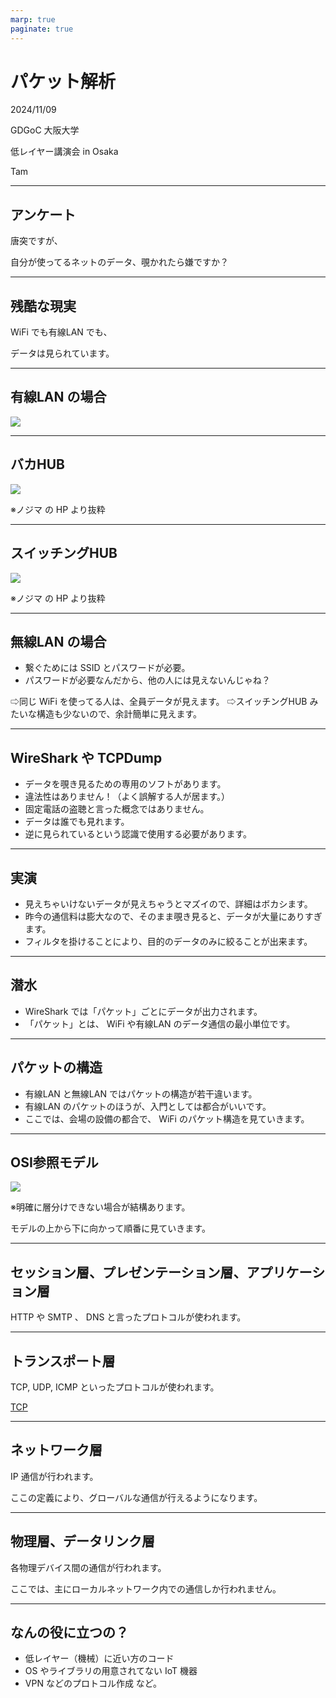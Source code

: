 ```yaml
---
marp: true
paginate: true
---
```

# パケット解析

2024/11/09

GDGoC 大阪大学

低レイヤー講演会 in Osaka

Tam

<!-- 
$theme: gaia
template: invert
-->

<!-- footer: パケット解析(Tam) -->

---
## アンケート

唐突ですが、

自分が使ってるネットのデータ、覗かれたら嫌ですか？

---
## 残酷な現実

WiFi でも有線LAN でも、

データは見られています。

---
## 有線LAN の場合

![](https://www.planex.co.jp/articles/lan/25gbe_no1/images/009.jpg)


---
## バカHUB

![](https://www.nojima.co.jp/support/wp-content/uploads/2022/12/repeaterHub.jpg)

※ノジマ の HP より抜粋


---
## スイッチングHUB

![](https://www.nojima.co.jp/support/wp-content/uploads/2022/12/switchingHub.jpg)

※ノジマ の HP より抜粋


---
## 無線LAN の場合

- 繋ぐためには SSID とパスワードが必要。
- パスワードが必要なんだから、他の人には見えないんじゃね？

⇨同じ WiFi を使ってる人は、全員データが見えます。
⇨スイッチングHUB みたいな構造も少ないので、余計簡単に見えます。

---
## WireShark や TCPDump

- データを覗き見るための専用のソフトがあります。
- 違法性はありません！（よく誤解する人が居ます。）
- 固定電話の盗聴と言った概念ではありません。
- データは誰でも見れます。
- 逆に見られているという認識で使用する必要があります。

---
## 実演

- 見えちゃいけないデータが見えちゃうとマズイので、詳細はボカシます。
- 昨今の通信料は膨大なので、そのまま覗き見ると、データが大量にありすぎます。
- フィルタを掛けることにより、目的のデータのみに絞ることが出来ます。

---
## 潜水

- WireShark では「パケット」ごとにデータが出力されます。
- 「パケット」とは、 WiFi や有線LAN のデータ通信の最小単位です。

---
## パケットの構造

- 有線LAN と無線LAN ではパケットの構造が若干違います。
- 有線LAN のパケットのほうが、入門としては都合がいいです。
- ここでは、会場の設備の都合で、 WiFi のパケット構造を見ていきます。

---
## OSI参照モデル

![](https://atmarkit.itmedia.co.jp/icd/root/images/2129583.gif)

※明確に層分けできない場合が結構あります。

モデルの上から下に向かって順番に見ていきます。

---
## セッション層、プレゼンテーション層、アプリケーション層

HTTP や SMTP 、 DNS と言ったプロトコルが使われます。

---
## トランスポート層

TCP, UDP, ICMP といったプロトコルが使われます。

[TCP](https://ja.wikipedia.org/wiki/Transmission_Control_Protocol)

---
## ネットワーク層

IP 通信が行われます。

ここの定義により、グローバルな通信が行えるようになります。

---
## 物理層、データリンク層

各物理デバイス間の通信が行われます。

ここでは、主にローカルネットワーク内での通信しか行われません。

---
## なんの役に立つの？

- 低レイヤー（機械）に近い方のコード
- OS やライブラリの用意されてない IoT 機器
- VPN などのプロトコル作成
など。

